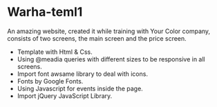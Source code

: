 # Warha-teml1
An amazing website, created it while training with Your Color company, consists of two screens, the main screen and the price screen.
- Template with Html & Css.
- Using @meadia queries with different sizes to be responsive in all screens.
- Import font awsame library to deal with icons.
- Fonts by Google Fonts.
- Using Javascript for events inside the page.
- Import jQuery JavaScript Library.
